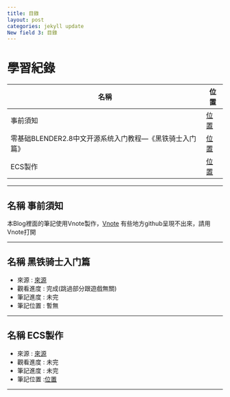 ```yaml
---
title: 目錄
layout: post
categories: jekyll update
New field 3: 目錄
---
```


# 學習紀錄

|                      **名稱**                       |        **位置**        |
| --------------------------------------------------- | --------------------- |
| 事前須知 | [位置](#事前須知) |
| 零基础BLENDER2.8中文开源系统入门教程—《黑铁骑士入门篇》 | [位置](#黑铁骑士入门篇) |
| ECS製作 |  [位置](#ECS製作) |

---
<span id="事前須知"></span>
## **名稱**  事前須知

本Blog裡面的筆記使用Vnote製作，[Vnote](https://github.com/tamlok/vnote)
有些地方github呈現不出來，請用Vnote打開


---
<span id="黑铁骑士入门篇"></span>
## **名稱**  黑铁骑士入门篇
- 來源 : [來源](https://www.bilibili.com/video/av55550709?from=search&seid=8483947997694442426)
- 觀看進度 : 完成(跳過部分跟遊戲無關)
- 筆記進度 :  未完
- 筆記位置 : 暫無

---
<span id="ECS製作"></span>
## **名稱**  ECS製作
- 來源 : [來源](https://www.youtube.com/channel/UCFK6NCbuCIVzA6Yj1G_ZqCg)
- 觀看進度 : 未完
- 筆記進度 :  未完
- 筆記位置 :[位置](https://github.com/PeterLukGit/ECS-Introduction)

---